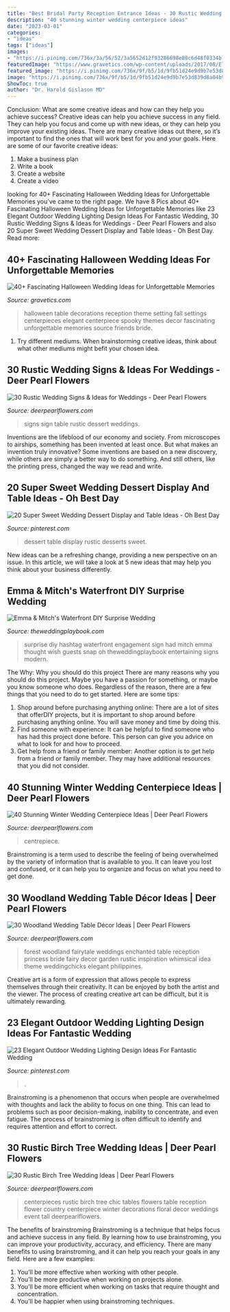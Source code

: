 ```yaml
---
title: "Best Bridal Party Reception Entrance Ideas - 30 Rustic Wedding Signs &amp; Ideas For Weddings"
description: "40 stunning winter wedding centerpiece ideas"
date: "2023-03-01"
categories:
- "ideas"
tags: ["ideas"]
images:
- "https://i.pinimg.com/736x/3a/56/52/3a5652d12f93286698e80c6d48f0334b.jpg"
featuredImage: "https://www.gravetics.com/wp-content/uploads/2017/08/Elegant-Halloween-Wedding-Table-Settings.jpg"
featured_image: "https://i.pinimg.com/736x/9f/b5/1d/9fb51d24e9d9b7e53d839d8a04b970a5.jpg"
image: "https://i.pinimg.com/736x/9f/b5/1d/9fb51d24e9d9b7e53d839d8a04b970a5.jpg"
ShowToc: true
author: "Dr. Harold Gislason MD"
---
```



Conclusion: What are some creative ideas and how can they help you achieve success?
Creative ideas can help you achieve success in any field. They can help you focus and come up with new ideas, or they can help you improve your existing ideas. There are many creative ideas out there, so it’s important to find the ones that will work best for you and your goals. Here are some of our favorite creative ideas: 
1. Make a business plan 
2. Write a book 
3. Create a website 
4. Create a video 

	

		
looking for 40+ Fascinating Halloween Wedding Ideas for Unforgettable Memories you've came to the right page. We have 8 Pics about 40+ Fascinating Halloween Wedding Ideas for Unforgettable Memories like 23 Elegant Outdoor Wedding Lighting Design Ideas For Fantastic Wedding, 30 Rustic Wedding Signs &amp; Ideas for Weddings - Deer Pearl Flowers and also 20 Super Sweet Wedding Dessert Display and Table Ideas - Oh Best Day. Read more:
		
    
## 40+ Fascinating Halloween Wedding Ideas For Unforgettable Memories

<img loading=lazy src="https://www.gravetics.com/wp-content/uploads/2017/08/Elegant-Halloween-Wedding-Table-Settings.jpg" onerror="this.onerror=null;this.src='https://tse2.mm.bing.net/th?id=OIP.F6yl3uD1OF-KTBEJ6I9ymwHaLH&amp;pid=15.1';" alt="40+ Fascinating Halloween Wedding Ideas for Unforgettable Memories">

_Source: gravetics.com_

>halloween table decorations reception theme setting fall settings centerpieces elegant centerpiece spooky themes decor fascinating unforgettable memories source friends bride. 

	

1. Try different mediums. When brainstorming creative ideas, think about what other mediums might befit your chosen idea.

    
## 30 Rustic Wedding Signs &amp; Ideas For Weddings - Deer Pearl Flowers

<img loading=lazy src="https://www.deerpearlflowers.com/wp-content/uploads/2016/05/dessert-table-sign.jpg" onerror="this.onerror=null;this.src='https://tse2.mm.bing.net/th?id=OIP.uv3Qqf6cX23SUYp-y84TzAHaLF&amp;pid=15.1';" alt="30 Rustic Wedding Signs &amp; Ideas for Weddings - Deer Pearl Flowers">

_Source: deerpearlflowers.com_

>signs sign table rustic dessert weddings. 

	

Inventions are the lifeblood of our economy and society. From microscopes to airships, something has been invented at least once. But what makes an invention truly innovative? Some inventions are based on a new discovery, while others are simply a better way to do something. And still others, like the printing press, changed the way we read and write.

    
## 20 Super Sweet Wedding Dessert Display And Table Ideas - Oh Best Day

<img loading=lazy src="https://i.pinimg.com/736x/3a/56/52/3a5652d12f93286698e80c6d48f0334b.jpg" onerror="this.onerror=null;this.src='https://tse1.mm.bing.net/th?id=OIP.euImvshDKeNPb50d_1xyLwHaLH&amp;pid=15.1';" alt="20 Super Sweet Wedding Dessert Display and Table Ideas - Oh Best Day">

_Source: pinterest.com_

>dessert table display rustic desserts sweet. 

	

New ideas can be a refreshing change, providing a new perspective on an issue. In this article, we will take a look at 5 new ideas that may help you think about your business differently.

    
## Emma &amp; Mitch&#039;s Waterfront DIY Surprise Wedding

<img loading=lazy src="https://theweddingplaybook.com/wp-content/uploads/Waterfront-DIY-Surprise-Wedding-Instagram-Sign.jpg" onerror="this.onerror=null;this.src='https://tse1.mm.bing.net/th?id=OIP.VE7i_XsVzycTEKRlDgxcbAHaLH&amp;pid=15.1';" alt="Emma &amp; Mitch&#039;s Waterfront DIY Surprise Wedding">

_Source: theweddingplaybook.com_

>surprise diy hashtag waterfront engagement sign had mitch emma thought wish guests snap oh theweddingplaybook entertaining signs modern. 

	

The Why: Why you should do this project
There are many reasons why you should do this project. Maybe you have a passion for something, or maybe you know someone who does. Regardless of the reason, there are a few things that you need to do to get started. Here are some tips:
1. Shop around before purchasing anything online: There are a lot of sites that offerDIY projects, but it is important to shop around before purchasing anything online. You will save money and time by doing this.
2. Find someone with experience: It can be helpful to find someone who has had this project done before. This person can give you advice on what to look for and how to proceed.
3. Get help from a friend or family member: Another option is to get help from a friend or family member. They may have additional resources that you did not consider.

    
## 40 Stunning Winter Wedding Centerpiece Ideas | Deer Pearl Flowers

<img loading=lazy src="https://www.deerpearlflowers.com/wp-content/uploads/2015/08/Wedding-Event-Table-Wedding-Centrepiece-Decorations.jpg" onerror="this.onerror=null;this.src='https://tse4.mm.bing.net/th?id=OIP.JzF7aofrAi_EpH6WE7nfuQHaLH&amp;pid=15.1';" alt="40 Stunning Winter Wedding Centerpiece Ideas | Deer Pearl Flowers">

_Source: deerpearlflowers.com_

>centrepiece. 

	

Brainstroming is a term used to describe the feeling of being overwhelmed by the variety of information that is available to you. It can leave you lost and confused, or it can help you to organize and focus on what you need to get done.

    
## 30 Woodland Wedding Table Décor Ideas | Deer Pearl Flowers

<img loading=lazy src="http://www.deerpearlflowers.com/wp-content/uploads/2015/09/enchanted-forest-wedding-reception-idea.jpg" onerror="this.onerror=null;this.src='https://tse2.mm.bing.net/th?id=OIP.rWNofWYQgerskyBxHr2RYAHaLI&amp;pid=15.1';" alt="30 Woodland Wedding Table Décor Ideas | Deer Pearl Flowers">

_Source: deerpearlflowers.com_

>forest woodland fairytale weddings enchanted table reception princess bride fairy decor garden rustic inspiration whimsical idea theme weddingchicks elegant philippines. 

	

Creative art is a form of expression that allows people to express themselves through their creativity. It can be enjoyed by both the artist and the viewer. The process of creating creative art can be difficult, but it is ultimately rewarding.

    
## 23 Elegant Outdoor Wedding Lighting Design Ideas For Fantastic Wedding

<img loading=lazy src="https://i.pinimg.com/736x/9f/b5/1d/9fb51d24e9d9b7e53d839d8a04b970a5.jpg" onerror="this.onerror=null;this.src='https://tse4.mm.bing.net/th?id=OIP.10oxlal5g6e9tbNsj3pLKAHaLH&amp;pid=15.1';" alt="23 Elegant Outdoor Wedding Lighting Design Ideas For Fantastic Wedding">

_Source: pinterest.com_

>. 

	

Brainstroming is a phenomenon that occurs when people are overwhelmed with thoughts and lack the ability to focus on one thing. This can lead to problems such as poor decision-making, inability to concentrate, and even fatigue. The process of brainstroming is often difficult to identify and requires attention and effort to correct.

    
## 30 Rustic Birch Tree Wedding Ideas | Deer Pearl Flowers

<img loading=lazy src="http://www.deerpearlflowers.com/wp-content/uploads/2015/07/chic-wedding-centerpieces-ideas.jpg" onerror="this.onerror=null;this.src='https://tse3.mm.bing.net/th?id=OIP.qomJBkF-MLFb80XJWT0PcwHaLH&amp;pid=15.1';" alt="30 Rustic Birch Tree Wedding Ideas | Deer Pearl Flowers">

_Source: deerpearlflowers.com_

>centerpieces rustic birch tree chic tables flowers table reception flower country centerpiece winter decorations floral decor weddings event tall deerpearlflowers. 

	

The benefits of brainstroming
Brainstroming is a technique that helps focus and achieve success in any field. By learning how to use brainstroming, you can improve your productivity, accuracy, and efficiency. There are many benefits to using brainstroming, and it can help you reach your goals in any field. Here are a few examples:
1. You’ll be more effective when working with other people.
2. You’ll be more productive when working on projects alone.
3. You’ll be more efficient when working on tasks that require thought and concentration.
4. You’ll be happier when using brainstroming techniques.

